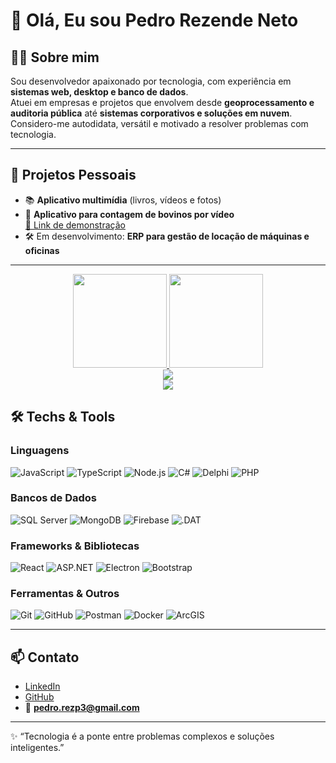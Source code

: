 # 👋 Olá, Eu sou Pedro Rezende Neto

## 👨‍💻 Sobre mim
Sou desenvolvedor apaixonado por tecnologia, com experiência em **sistemas web, desktop e banco de dados**.  
Atuei em empresas e projetos que envolvem desde **geoprocessamento e auditoria pública** até **sistemas corporativos e soluções em nuvem**.  
Considero-me autodidata, versátil e motivado a resolver problemas com tecnologia.



---

## 🚀 Projetos Pessoais
- 📚 **Aplicativo multimídia** (livros, vídeos e fotos)
- 🐄 **Aplicativo para contagem de bovinos por vídeo**  
  [🔗 Link de demonstração](https://drive.google.com/file/d/1QOejW5SMHCNknMpC-f6mGNzqf4nHoud0/view?usp=drive_link)
- 🛠️ Em desenvolvimento: **ERP para gestão de locação de máquinas e oficinas**

---

<div align="center">

<!-- GitHub Stats -->
<a href="https://github.com/pedroRez">
  <img height="150" src="https://github-readme-stats.vercel.app/api?username=pedroRez&show_icons=true&theme=radical&include_all_commits=true&count_private=true" />
</a>

<!-- Top Languages -->
<a href="https://github.com/pedroRez">
  <img height="150" src="https://github-readme-stats.vercel.app/api/top-langs/?username=pedroRez&layout=compact&langs_count=8&theme=radical&hide_progress=false" />
</a>

</div>
<div align="center">
  <img src="https://streak-stats.demolab.com?user=pedroRez&theme=radical&date_format=j%20M%5B%20Y%5D" />
</div>
<div align="center">
  <img src="https://github-readme-activity-graph.vercel.app/graph?username=pedroRez&theme=react-dark&area=true&hide_border=true" />
</div>


## 🛠️ Techs & Tools

### Linguagens
![JavaScript](https://img.shields.io/badge/-JavaScript-F7DF1E?logo=javascript&logoColor=000&style=for-the-badge)
![TypeScript](https://img.shields.io/badge/-TypeScript-3178C6?logo=typescript&logoColor=fff&style=for-the-badge)
![Node.js](https://img.shields.io/badge/-Node.js-339933?logo=node.js&logoColor=fff&style=for-the-badge)
![C#](https://img.shields.io/badge/-C%23-239120?logo=c-sharp&logoColor=fff&style=for-the-badge)
![Delphi](https://img.shields.io/badge/-Delphi-EE1F35?logo=delphi&logoColor=fff&style=for-the-badge)
![PHP](https://img.shields.io/badge/-PHP-777BB4?logo=php&logoColor=fff&style=for-the-badge)

### Bancos de Dados
![SQL Server](https://img.shields.io/badge/-SQL%20Server-CC2927?logo=microsoft-sql-server&logoColor=fff&style=for-the-badge)
![MongoDB](https://img.shields.io/badge/-MongoDB-47A248?logo=mongodb&logoColor=fff&style=for-the-badge)
![Firebase](https://img.shields.io/badge/-Firebase-FFCA28?logo=firebase&logoColor=000&style=for-the-badge)
![.DAT](https://img.shields.io/badge/-DAT%20File-444444?style=for-the-badge)

### Frameworks & Bibliotecas
![React](https://img.shields.io/badge/-React-61DAFB?logo=react&logoColor=000&style=for-the-badge)
![ASP.NET](https://img.shields.io/badge/-.NET-512BD4?logo=dotnet&logoColor=fff&style=for-the-badge)
![Electron](https://img.shields.io/badge/-Electron-47848F?logo=electron&logoColor=fff&style=for-the-badge)
![Bootstrap](https://img.shields.io/badge/-Bootstrap-7952B3?logo=bootstrap&logoColor=fff&style=for-the-badge)

### Ferramentas & Outros
![Git](https://img.shields.io/badge/-Git-F05032?logo=git&logoColor=fff&style=for-the-badge)
![GitHub](https://img.shields.io/badge/-GitHub-181717?logo=github&logoColor=fff&style=for-the-badge)
![Postman](https://img.shields.io/badge/-Postman-FF6C37?logo=postman&logoColor=fff&style=for-the-badge)
![Docker](https://img.shields.io/badge/-Docker-2496ED?logo=docker&logoColor=fff&style=for-the-badge)
![ArcGIS](https://img.shields.io/badge/-ArcGIS-2E7D32?style=for-the-badge)

---

## 📫 Contato
- [LinkedIn](https://www.linkedin.com/in/pedro-rezende-82530135a)  
- [GitHub](https://github.com/pedroRez)  
- 📧 **pedro.rezp3@gmail.com**

---

✨ “Tecnologia é a ponte entre problemas complexos e soluções inteligentes.”

